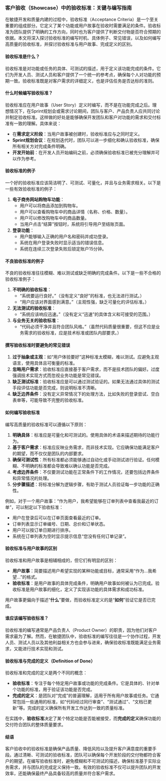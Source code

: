 ### 客户验收（Showcase）中的验收标准：关键与编写指南

在敏捷开发和质量内建的过程中，验收标准（Acceptance Criteria）是一个至关重要的组成部分。它定义了某个功能或用户故事在验收时需要满足的条件。验收标准为团队提供了明确的工作方向，同时也为客户提供了判断交付物是否符合预期的依据。本文将深入探讨验收标准的编写时机、具体例子、常见错误，以及如何编写高质量的验收标准，并探讨验收标准与用户故事、完成定义的区别。

#### 验收标准是什么？

验收标准是对功能或任务的具体、可测试的描述，用于定义该功能完成的条件。它们为开发人员、测试人员和客户提供了一个统一的参考点，确保每个人对功能的预期一致。验收标准既是对客户需求的详细定义，也是评估任务是否达标的准则。

#### 什么时候编写验收标准？

验收标准应在用户故事（User Story）定义时编写，而不是在功能完成之后。理想情况下，在Sprint规划会或需求讨论期间，团队与客户、产品负责人应共同讨论并制定验收标准。这样做的好处是能够确保开发团队和客户对功能的需求和交付标准有一致的理解。具体来说：

- 在**需求定义阶段**：当用户故事被创建时，验收标准应与之同时定义。
- **Sprint规划会议**：在规划迭代时，团队可以进一步细化和确认验收标准，确保所有相关方对完成条件明确。
- **开发开始前**：在开发人员开始编码之前，必须确保验收标准已被充分理解并可以作为参考。

#### 验收标准的例子

一个好的验收标准应该简洁明了、可测试、可量化，并且与业务需求相关。以下是一些有效验收标准的例子：

1. **电子商务网站购物车功能**：
   - 用户可以将商品添加到购物车。
   - 用户可以查看购物车中的商品详情（名称、价格、数量）。
   - 用户可以修改购物车中的商品数量。
   - 当用户点击“结算”按钮时，系统将引导用户至结账页面。
2. **登录功能**：
   - 用户能够输入正确的用户名和密码并成功登录。
   - 系统在用户登录失败时显示适当的错误信息。
   - 系统在连续三次登录失败后锁定账户15分钟。

#### 不良验收标准的例子

不良的验收标准往往模糊、难以测试或缺乏明确的完成条件。以下是一些不合格的验收标准例子：

1. **不明确的验收标准**：
   - “系统要运行良好。”（没有定义“良好”的标准，也无法进行测试。）
   - “用户应该对界面感到满意。”（主观性强，缺乏可量化的评估标准。）
2. **无法测试的验收标准**：
   - “系统应该响应迅速。”（没有定义“迅速”的具体含义和可接受的范围。）
3. **与业务无关的验收标准**：
   - “代码必须干净并且符合团队风格。”（虽然代码质量很重要，但这不应是业务需求的验收标准，应是技术标准或团队内部要求。）

#### 撰写验收标准时要避免的常见错误

1. **过于抽象或主观**：如“用户体验要好”这种标准太模糊，难以测试。应避免主观语言，使用具体且可衡量的标准。
2. **忽略用户需求**：验收标准应直接基于客户需求，而不是技术团队的偏好。过度强调技术实现方式而忽视业务功能是常见错误。
3. **缺乏测试标准**：验收标准应是可以通过测试验证的。如果无法通过具体的测试手段评估功能是否完成，则说明标准不清晰。
4. **缺乏边界条件**：没有定义异常情况下的处理方法，比如失败的登录尝试、空白表单等，可能导致不完整的验收标准。

#### 如何编写验收标准

编写高质量的验收标准可以遵循以下原则：

1. **明确具体**：标准应是可量化和可测试的。使用具体的术语来描述期待的功能行为。
2. **基于客户需求**：标准应反映业务需求，而非技术实现。它应确保功能满足客户的期望，而不仅仅是团队的内部要求。
3. **确保可测试性**：所有标准都必须能够通过自动化或手动测试进行验证。任何模糊、不明确的标准都会导致难以确认功能是否完成。
4. **考虑边界条件**：不仅要测试功能在正常条件下的工作情况，还要包括边界条件和异常情况的处理。
5. **分步骤描述**：将标准分解为逻辑步骤，有助于测试人员验证每一步功能的正确性。

例如，对于一个用户故事：“作为用户，我希望能够在订单列表中查看我最近的订单”，可以制定以下验收标准：

- 用户在登录后可以在订单页面查看最近的订单。
- 订单列表显示订单编号、日期、总价和订单状态。
- 用户可以按订单日期进行排序。
- 系统在订单列表为空时显示提示信息“您没有任何订单记录”。

#### 验收标准与用户故事的区别

验收标准和用户故事是相辅相成的，但它们有明显的区别：

- **用户故事**：简要描述用户希望实现的某种功能或目标，通常采用“作为…我希望…”的格式。
- **验收标准**：是用户故事的具体完成条件，明确用户故事如何被认为已完成。验收标准是用户故事的细化，定义了实现该功能的具体需求和成功标准。

用户故事更偏向于描述“**什么**”要做，而验收标准定义的是“**如何**”验证它是否已完成。

#### 谁应该编写验收标准？

验收标准的编写通常是产品负责人（Product Owner）的职责，因为他们对客户需求最为了解。然而，在敏捷团队中，验收标准的编写往往是一个协作过程，开发人员、测试人员以及其他利益相关方也会参与进来，确保验收标准既能满足业务需求，又能进行技术实现和测试。

#### 验收标准与完成的定义（Definition of Done）

验收标准和完成的定义是两个不同的概念：

- **验收标准**：专注于每个特定用户故事或功能的完成条件。它是具体的、针对单个功能的标准，用于验证该功能是否完成。
- **完成的定义**：是团队对“完成”的普遍理解，适用于所有用户故事或任务。它通常包括一些通用的标准，如“代码经过同行审查”、“测试通过”、“文档已更新”等。完成的定义确保所有开发工作达到一致的质量标准。

在实践中，**验收标准**决定了某个特定功能是否能被接受，而**完成的定义**确保功能的交付符合团队的整体质量要求。

#### 结语

客户验收中的验收标准是确保产品质量、降低风险以及提升客户满意度的重要手段。通过清晰、可测试的验收标准，团队可以确保每个开发阶段的交付物都符合客户的期望。在编写验收标准时，避免模糊和不可测试的描述，确保标准基于实际业务需求，并与团队的完成定义保持一致。有效的验收标准不仅可以提升团队的开发效率，还能确保最终产品具备较高的质量并符合客户需求。